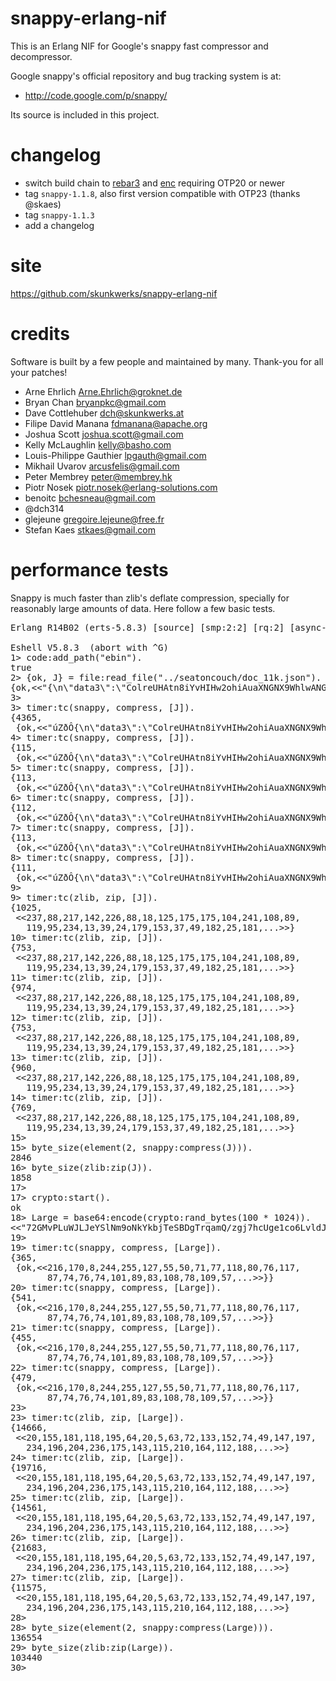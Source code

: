 # snappy-erlang-nif

This is an Erlang NIF for Google's snappy fast compressor and decompressor.

Google snappy's official repository and bug tracking system is at:

* http://code.google.com/p/snappy/

Its source is included in this project.

# changelog

- switch build chain to [rebar3] and [enc] requiring OTP20 or newer
- tag `snappy-1.1.8`, also first version compatible with OTP23 (thanks @skaes)
- tag `snappy-1.1.3`
- add a changelog

[rebar3]: https://rebar3.org/
[enc]: https://github.com/davisp/erlang-native-compiler

# site

https://github.com/skunkwerks/snappy-erlang-nif

# credits

Software is built by a few people and maintained by many. Thank-you for
all your patches!


- Arne Ehrlich <Arne.Ehrlich@groknet.de>
- Bryan Chan <bryanpkc@gmail.com>
- Dave Cottlehuber <dch@skunkwerks.at>
- Filipe David Manana <fdmanana@apache.org>
- Joshua Scott <joshua.scott@gmail.com>
- Kelly McLaughlin <kelly@basho.com>
- Louis-Philippe Gauthier <lpgauth@gmail.com>
- Mikhail Uvarov <arcusfelis@gmail.com>
- Peter Membrey <peter@membrey.hk>
- Piotr Nosek <piotr.nosek@erlang-solutions.com>
- benoitc <bchesneau@gmail.com>
- @dch314
- glejeune <gregoire.lejeune@free.fr>
- Stefan Kaes <stkaes@gmail.com>

# performance tests

Snappy is much faster than zlib's deflate compression, specially for reasonably large amounts of
data. Here follow a few basic tests.

<pre>
Erlang R14B02 (erts-5.8.3) [source] [smp:2:2] [rq:2] [async-threads:0] [hipe] [kernel-poll:false]

Eshell V5.8.3  (abort with ^G)
1&gt; code:add_path("ebin").
true
2&gt; {ok, J} = file:read_file("../seatoncouch/doc_11k.json").
{ok,&lt;&lt;"{\n\"data3\":\"ColreUHAtn8iYvHIHw2ohiAuaXNGNX9WhlwANGDBYKYs6YEvHXgFXRkWuYoFyfLVqtjZNPedtukWRDXFz7VUOl4APLS7GB9Nw"...&gt;&gt;}
3&gt;
3&gt; timer:tc(snappy, compress, [J]).
{4365,
 {ok,&lt;&lt;"úZðÔ{\n\"data3\":\"ColreUHAtn8iYvHIHw2ohiAuaXNGNX9WhlwANGDBYKYs6YEvHXgFXRkWuYoFyfLVqtjZNPedtukWRDXFz7VUO"...&gt;&gt;}}
4&gt; timer:tc(snappy, compress, [J]).
{115,
 {ok,&lt;&lt;"úZðÔ{\n\"data3\":\"ColreUHAtn8iYvHIHw2ohiAuaXNGNX9WhlwANGDBYKYs6YEvHXgFXRkWuYoFyfLVqtjZNPedtukWRDXFz7VUO"...&gt;&gt;}}
5&gt; timer:tc(snappy, compress, [J]).
{113,
 {ok,&lt;&lt;"úZðÔ{\n\"data3\":\"ColreUHAtn8iYvHIHw2ohiAuaXNGNX9WhlwANGDBYKYs6YEvHXgFXRkWuYoFyfLVqtjZNPedtukWRDXFz7VUO"...&gt;&gt;}}
6&gt; timer:tc(snappy, compress, [J]).
{112,
 {ok,&lt;&lt;"úZðÔ{\n\"data3\":\"ColreUHAtn8iYvHIHw2ohiAuaXNGNX9WhlwANGDBYKYs6YEvHXgFXRkWuYoFyfLVqtjZNPedtukWRDXFz7VUO"...&gt;&gt;}}
7&gt; timer:tc(snappy, compress, [J]).
{113,
 {ok,&lt;&lt;"úZðÔ{\n\"data3\":\"ColreUHAtn8iYvHIHw2ohiAuaXNGNX9WhlwANGDBYKYs6YEvHXgFXRkWuYoFyfLVqtjZNPedtukWRDXFz7VUO"...&gt;&gt;}}
8&gt; timer:tc(snappy, compress, [J]).
{111,
 {ok,&lt;&lt;"úZðÔ{\n\"data3\":\"ColreUHAtn8iYvHIHw2ohiAuaXNGNX9WhlwANGDBYKYs6YEvHXgFXRkWuYoFyfLVqtjZNPedtukWRDXFz7VUO"...&gt;&gt;}}
9&gt;
9&gt; timer:tc(zlib, zip, [J]).
{1025,
 &lt;&lt;237,88,217,142,226,88,18,125,175,175,104,241,108,89,
   119,95,234,13,39,24,179,153,37,49,182,25,181,...&gt;&gt;}
10&gt; timer:tc(zlib, zip, [J]).
{753,
 &lt;&lt;237,88,217,142,226,88,18,125,175,175,104,241,108,89,
   119,95,234,13,39,24,179,153,37,49,182,25,181,...&gt;&gt;}
11&gt; timer:tc(zlib, zip, [J]).
{974,
 &lt;&lt;237,88,217,142,226,88,18,125,175,175,104,241,108,89,
   119,95,234,13,39,24,179,153,37,49,182,25,181,...&gt;&gt;}
12&gt; timer:tc(zlib, zip, [J]).
{753,
 &lt;&lt;237,88,217,142,226,88,18,125,175,175,104,241,108,89,
   119,95,234,13,39,24,179,153,37,49,182,25,181,...&gt;&gt;}
13&gt; timer:tc(zlib, zip, [J]).
{960,
 &lt;&lt;237,88,217,142,226,88,18,125,175,175,104,241,108,89,
   119,95,234,13,39,24,179,153,37,49,182,25,181,...&gt;&gt;}
14&gt; timer:tc(zlib, zip, [J]).
{769,
 &lt;&lt;237,88,217,142,226,88,18,125,175,175,104,241,108,89,
   119,95,234,13,39,24,179,153,37,49,182,25,181,...&gt;&gt;}
15&gt;
15&gt; byte_size(element(2, snappy:compress(J))).
2846
16&gt; byte_size(zlib:zip(J)).
1858
17&gt;
17&gt; crypto:start().
ok
18&gt; Large = base64:encode(crypto:rand_bytes(100 * 1024)).
&lt;&lt;"72GMvPLuWJLJeYSlNm9oNkYkbjTeSBDgTrqamQ/zgj7hcUge1co6LvldJyitKPZkMPQGnrN98EyqSyWto3k7ShNgiNc05Gt4zdXSbTVSDzeID661DnJX"...&gt;&gt;
19&gt;
19&gt; timer:tc(snappy, compress, [Large]).
{365,
 {ok,&lt;&lt;216,170,8,244,255,127,55,50,71,77,118,80,76,117,
       87,74,76,74,101,89,83,108,78,109,57,...&gt;&gt;}}
20&gt; timer:tc(snappy, compress, [Large]).
{541,
 {ok,&lt;&lt;216,170,8,244,255,127,55,50,71,77,118,80,76,117,
       87,74,76,74,101,89,83,108,78,109,57,...&gt;&gt;}}
21&gt; timer:tc(snappy, compress, [Large]).
{455,
 {ok,&lt;&lt;216,170,8,244,255,127,55,50,71,77,118,80,76,117,
       87,74,76,74,101,89,83,108,78,109,57,...&gt;&gt;}}
22&gt; timer:tc(snappy, compress, [Large]).
{479,
 {ok,&lt;&lt;216,170,8,244,255,127,55,50,71,77,118,80,76,117,
       87,74,76,74,101,89,83,108,78,109,57,...&gt;&gt;}}
23&gt;
23&gt; timer:tc(zlib, zip, [Large]).
{14666,
 &lt;&lt;20,155,181,118,195,64,20,5,63,72,133,152,74,49,147,197,
   234,196,204,236,175,143,115,210,164,112,188,...&gt;&gt;}
24&gt; timer:tc(zlib, zip, [Large]).
{19716,
 &lt;&lt;20,155,181,118,195,64,20,5,63,72,133,152,74,49,147,197,
   234,196,204,236,175,143,115,210,164,112,188,...&gt;&gt;}
25&gt; timer:tc(zlib, zip, [Large]).
{14561,
 &lt;&lt;20,155,181,118,195,64,20,5,63,72,133,152,74,49,147,197,
   234,196,204,236,175,143,115,210,164,112,188,...&gt;&gt;}
26&gt; timer:tc(zlib, zip, [Large]).
{21683,
 &lt;&lt;20,155,181,118,195,64,20,5,63,72,133,152,74,49,147,197,
   234,196,204,236,175,143,115,210,164,112,188,...&gt;&gt;}
27&gt; timer:tc(zlib, zip, [Large]).
{11575,
 &lt;&lt;20,155,181,118,195,64,20,5,63,72,133,152,74,49,147,197,
   234,196,204,236,175,143,115,210,164,112,188,...&gt;&gt;}
28&gt;
28&gt; byte_size(element(2, snappy:compress(Large))).
136554
29&gt; byte_size(zlib:zip(Large)).
103440
30&gt;
</pre>
